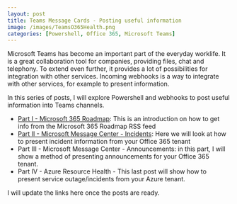 ```yaml
---
layout: post
title: Teams Message Cards - Posting useful information
image: /images/TeamsO365Health.png
categories: [Powershell, Office 365, Microsoft Teams]
---
```


Microsoft Teams has become an important part of the everyday worklife. It is a great collaboration tool for companies, providing files, chat and telephony. To extend even further, it provides a lot of possibilities for integration with other services. Incoming webhooks is a way to integrate with other services, for example to present information.

In this series of posts, I will explore Powershell and webhooks to post useful information into Teams channels.

- [Part I - Microsoft 365 Roadmap](https://thingsinthe.cloud/Teams-message-cards-Getting-Office-365-roadmap-into-channel/): This is an introduction on how to get info from the Microsoft 365 Roadmap RSS feed
- [Part II - Microsoft Message Center - Incidents](https://thingsinthe.cloud/Teams-message-cards-Office-365-Health-status/): Here we will look at how to present incident information from your Office 365 tenant
- Part III - Microsoft Message Center - Announcements: in this part, I will show a method of presenting announcements for your Office 365 tenant.
- Part IV - Azure Resource Health - This last post will show how to present service outage/incidents from your Azure tenant.

I will update the links here once the posts are ready.
